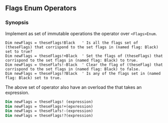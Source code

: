 ## Flags Enum Operators

### Synopsis
Implement as set of immutable operations the operator over `<Flags>Enum`.

```vbnet
Dim newFlags = theseFlags!Black   ' Is all the flags set of (theseFlags) that corrispond to the set flags in (named flag: Black) set to true?
Dim newFlags = theseFlags!+Black  ' Set the flags of (theseFlags) that corrispond to the set flags in (named flag: Black) to true. 
Dim newFlags = theseFlafs!-Black  ' Clear the flag of (theseFlag) that corrispond to the set flags in (named flag: Black) to false.
Dim newFlags = theseFlags!?Black  ' Is any of the flags set in (named flag: Black) set to true.
```
The above set of operator also have an overload the that takes an expression.
```vb
Dim newFlags = theseFlags! (expression)
Dim newFlags = theseFlags!+(epxression)
Dim newFlags = theseFlafs!-(expression)
Dim newFlags = theseFlags!?(expression)
```